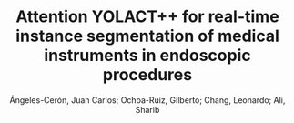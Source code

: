 ---
paperId: 34
author: Ángeles-Cerón, Juan Carlos; Ochoa-Ruiz, Gilberto; Chang, Leonardo; Ali, Sharib
publicationauthor: Ángeles-Cerón, J. C. et al.
title: Attention YOLACT++ for real-time instance segmentation of medical instruments in endoscopic procedures
pdf: 34_CameraReady_34.pdf
poster: 34_poster_34.png
pitch: https://youtu.be/nbCVbO7cnXs
type: Oral
topic: Medical
category: Extended Abstract
link: https://doi.org/10.52591/lxai2021062511
conference: cvpr
year: 2021
tags: cvpr-2021-ea
location: Virtual
---